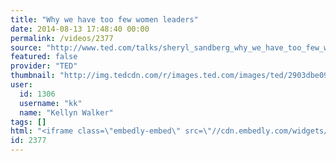 ```yaml
---
title: "Why we have too few women leaders"
date: 2014-08-13 17:48:40 00:00
permalink: /videos/2377
source: "http://www.ted.com/talks/sheryl_sandberg_why_we_have_too_few_women_leaders"
featured: false
provider: "TED"
thumbnail: "http://img.tedcdn.com/r/images.ted.com/images/ted/2903dbe09eafe9200099d4423c0864ed61f8bea0_1600x1200.jpg?c=1280%2C720&ll=1&quality=89&w=1200"
user:
  id: 1306
  username: "kk"
  name: "Kellyn Walker"
tags: []
html: "<iframe class=\"embedly-embed\" src=\"//cdn.embedly.com/widgets/media.html?src=http%3A%2F%2Fembed.ted.com%2Ftalks%2Fsheryl_sandberg_why_we_have_too_few_women_leaders.html&wmode=transparent&url=http%3A%2F%2Fwww.ted.com%2Ftalks%2Fsheryl_sandberg_why_we_have_too_few_women_leaders&image=http%3A%2F%2Fimg.tedcdn.com%2Fr%2Fimages.ted.com%2Fimages%2Fted%2F2903dbe09eafe9200099d4423c0864ed61f8bea0_1600x1200.jpg%3Fc%3D1280%252C720%26ll%3D1%26quality%3D89%26w%3D1200&key=daaebf4d9cdd46779200162d0ca86e20&type=text%2Fhtml&schema=ted\" width=\"640\" height=\"360\" scrolling=\"no\" frameborder=\"0\" allowfullscreen></iframe>"
id: 2377
---
```


